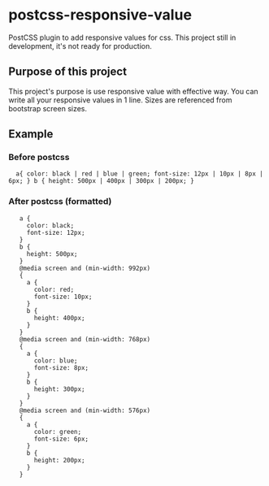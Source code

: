 # postcss-responsive-value

PostCSS plugin to add responsive values for css. This project still in development, it's not ready for production.

## Purpose of this project

This project's purpose is use responsive value with effective way. You can write all your responsive values in 1 line. Sizes are referenced from bootstrap screen sizes.

## Example

   ### Before postcss
    
      a{ color: black | red | blue | green; font-size: 12px | 10px | 8px | 6px; } b { height: 500px | 400px | 300px | 200px; }

   ### After postcss (formatted)

       a {
         color: black;
         font-size: 12px;
       }
       b {
         height: 500px;
       }
       @media screen and (min-width: 992px)
       {
         a {
           color: red;
           font-size: 10px;
         }
         b {
           height: 400px;
         }
       } 
       @media screen and (min-width: 768px)
       {
         a {
           color: blue;
           font-size: 8px;
         }
         b {
           height: 300px;
         }
       } 
       @media screen and (min-width: 576px)
       {
         a {
           color: green;
           font-size: 6px;
         }
         b {
           height: 200px;
         }
       }
